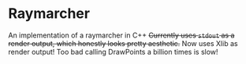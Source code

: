 # Raymarcher
An implementation of a raymarcher in C++
~~Currently uses `stdout` as a render output, which honestly looks pretty aesthetic.~~
Now uses Xlib as render output! Too bad calling DrawPoints a billion times is slow!